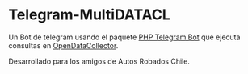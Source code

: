 # Telegram-MultiDATACL

Un Bot de telegram usando el paquete [PHP Telegram Bot](https://github.com/php-telegram-bot)  que ejecuta consultas en [OpenDataCollector](https://opendatacollector.com).

Desarrollado para los amigos de Autos Robados Chile.